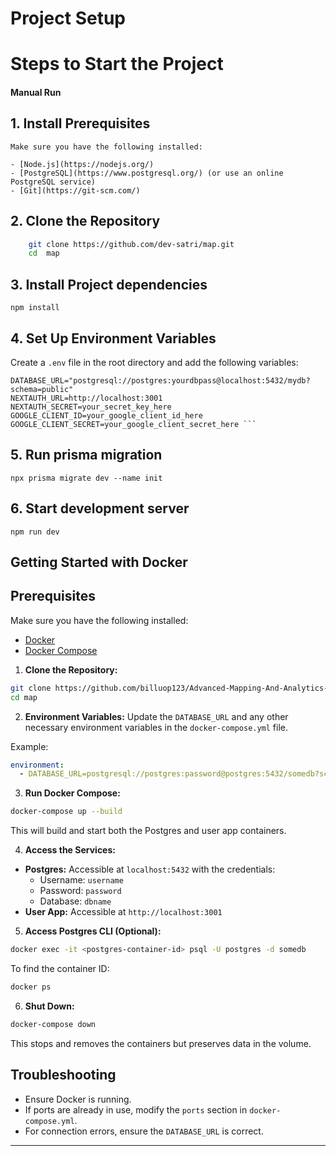 
# Project Setup 



# Steps to Start the Project

#### Manual Run
## 1. Install Prerequisites

    Make sure you have the following installed:

    - [Node.js](https://nodejs.org/)
    - [PostgreSQL](https://www.postgresql.org/) (or use an online PostgreSQL service)
    - [Git](https://git-scm.com/)

## 2. Clone the Repository

```bash
    git clone https://github.com/dev-satri/map.git
    cd  map
```

## 3. Install Project dependencies

    npm install

## 4. Set Up Environment Variables

Create a `.env` file in the root directory and add the following variables:

````env
DATABASE_URL="postgresql://postgres:yourdbpass@localhost:5432/mydb?schema=public"
NEXTAUTH_URL=http://localhost:3001
NEXTAUTH_SECRET=your_secret_key_here
GOOGLE_CLIENT_ID=your_google_client_id_here
GOOGLE_CLIENT_SECRET=your_google_client_secret_here ```

````

## 5. Run prisma migration

    npx prisma migrate dev --name init

## 6. Start development server

    npm run dev

## Getting Started with Docker

## Prerequisites
Make sure you have the following installed:
- [Docker](https://docs.docker.com/get-docker/)
- [Docker Compose](https://docs.docker.com/compose/)

1. **Clone the Repository:**
```bash
git clone https://github.com/billuop123/Advanced-Mapping-And-Analytics-Platform.git
cd map
```

2. **Environment Variables:**
Update the `DATABASE_URL` and any other necessary environment variables in the `docker-compose.yml` file.

Example:
```yaml
environment:
  - DATABASE_URL=postgresql://postgres:password@postgres:5432/somedb?schema=public
```

3. **Run Docker Compose:**
```bash
docker-compose up --build
```
This will build and start both the Postgres and user app containers.

4. **Access the Services:**
- **Postgres:** Accessible at `localhost:5432` with the credentials:
  - Username: `username`
  - Password: `password`
  - Database: `dbname`
- **User App:** Accessible at `http://localhost:3001`

5. **Access Postgres CLI (Optional):**
```bash
docker exec -it <postgres-container-id> psql -U postgres -d somedb
```
To find the container ID:
```bash
docker ps
```

6. **Shut Down:**
```bash
docker-compose down
```
This stops and removes the containers but preserves data in the volume.

## Troubleshooting
- Ensure Docker is running.
- If ports are already in use, modify the `ports` section in `docker-compose.yml`.
- For connection errors, ensure the `DATABASE_URL` is correct.

---




